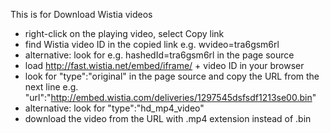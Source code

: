 This is for Download Wistia videos

- right-click on the playing video, select Copy link
- find Wistia video ID in the copied link e.g. wvideo=tra6gsm6rl
- alternative: look for e.g. hashedId=tra6gsm6rl in the page source
- load http://fast.wistia.net/embed/iframe/ + video ID in your browser
- look for "type":"original" in the page source and copy the URL from the next line e.g. "url":"http://embed.wistia.com/deliveries/1297545dsfsdf1213se00.bin"
- alternative: look for "type":"hd_mp4_video"
- download the video from the URL with .mp4 extension instead of .bin
